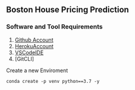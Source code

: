 ## Boston House Pricing Prediction

### Software and Tool Requirements

1. [Github Account](https://github.com)
2. [HerokuAccount](https://heroku.com)
3. [VSCodeIDE](https://code.visualstudio.com/)
4. [GitCLI]

Create a new Enviroment

```
conda create -p venv python==3.7 -y
```